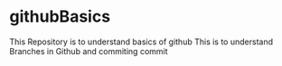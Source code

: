 # githubBasics
This Repository is to understand basics of github 
This is to understand Branches in Github and commiting commit 
